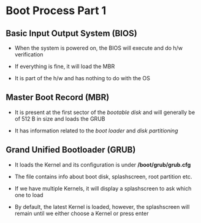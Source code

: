 # Boot Process Part 1

## Basic Input Output System (BIOS)

- When the system is powered on, the BIOS will execute and do h/w verification

- If everything is fine, it will load the MBR

- It is part of the h/w and has nothing to do with the OS

## Master Boot Record (MBR)

- It is present at the first sector of the *bootable disk* and will generally be
of 512 B in size and loads the GRUB

- It has information related to the *boot loader* and *disk partitioning*

## Grand Unified Bootloader (GRUB)

- It loads the Kernel and its configuration is under **/boot/grub/grub.cfg**

- The file contains info about boot disk, splashscreen, root partition etc.

- If we have multiple Kernels, it will display a splashscreen to ask which one
to load

- By default, the latest Kernel is loaded, however, the splashscreen will remain
until we either choose a Kernel or press enter
